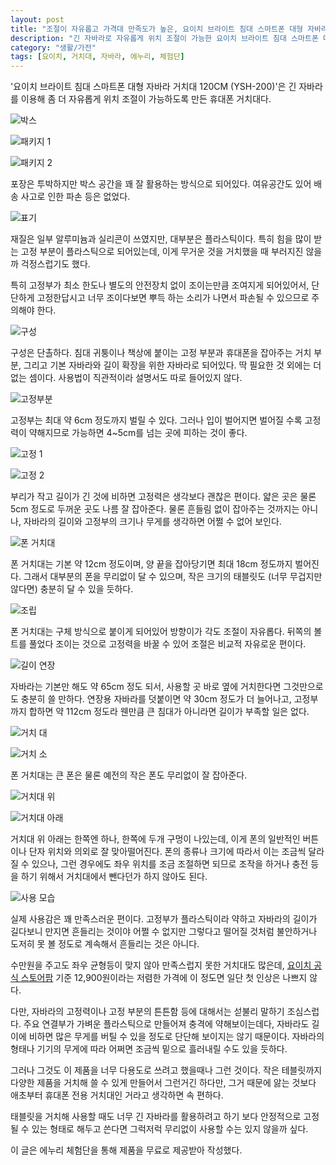 ```yaml
---
layout: post
title: "조절이 자유롭고 가격대 만족도가 높은, 요이치 브라이트 침대 스마트폰 대형 자바라 거치대 120CM"
description: "긴 자바라로 자유롭게 위치 조절이 가능한 요이치 브라이트 침대 스마트폰 대형 자바라 거치대 120CM를 사용해봤다."
category: "생활/가전"
tags: [요이치, 거치대, 자바라, 에누리, 체험단]
---
```


'요이치 브라이트 침대 스마트폰 대형 자바라 거치대 120CM (YSH-200)'은
긴 자바라를 이용해 좀 더 자유롭게 위치 조절이 가능하도록 만든
휴대폰 거치대다.

![박스](https://lh3.googleusercontent.com/oOqgqSlEt86_rLbMfNiEup3-W8XQmK9otW-Nq03KhUJ4wWKXxPR31uWulS6zkrpgvateqTfp8FYSlg=s480)

![패키지 1](https://lh3.googleusercontent.com/7Tv6In6bXIV1zctjsv0WFWW1VRevd20K9V07r_iNdCIo_K7l3DBNaCNuLM8Vq5dqU3FS9alcRGDoCg=s480)

![패키지 2](https://lh3.googleusercontent.com/Bs3PSP0Tw_NX6rTgzAPckW0quOG0b-F2p6Ae4hFtipfiMPDqFtVCFXqcks9LMlH2lT4asT-4Z2dNtg=s480)

포장은 투박하지만 박스 공간을 꽤 잘 활용하는 방식으로 되어있다.
여유공간도 있어 배송 사고로 인한 파손 등은 없었다.

![표기](https://lh3.googleusercontent.com/MCVWstFOumfPiUcXJMqb0trYPPgqU-eoj74pe7QxrVVgdUD2tJN5TOgbcL9EWgcSiFne_HG8ppbD4A=s480)

재질은 일부 알루미늄과 실리콘이 쓰였지만, 대부분은 플라스틱이다.
특히 힘을 많이 받는 고정 부분이 플라스틱으로 되어있는데,
이게 무거운 것을 거치했을 때 부러지진 않을까 걱정스럽기도 했다.

특히 고정부가 최소 한도나 별도의 안전장치 없이 조이는만큼 조여지게 되어있어서,
단단하게 고정한답시고 너무 조이다보면 뿌득 하는 소리가 나면서 파손될 수 있으므로 주의해야 한다.

![구성](https://lh3.googleusercontent.com/5nzkccfAlds6ArLl99NnnC7hXw4k5hu4sf0_uHK4LAMtmB82UnIDByijNjItfc4__Lw6PrhNhABUTA=s480)

구성은 단촐하다.
침대 귀퉁이나 책상에 붙이는 고정 부분과
휴대폰을 잡아주는 거치 부분,
그리고 기본 자바라와 길이 확장을 위한 자바라로 되어있다.
딱 필요한 것 외에는 더 없는 셈이다.
사용법이 직관적이라 설명서도 따로 들어있지 않다.

![고정부분](https://lh3.googleusercontent.com/BFcv1mVYTRg44mcsq_UJH0vcxq_8GWWuSVe0IiekhQwh4vuG4875HsNpQuE_4a1cMM7h6JFtaVjiPg=s480)

고정부는 최대 약 6cm 정도까지 벌릴 수 있다.
그러나 입이 벌어지면 벌어질 수록 고정력이 약해지므로
가능하면 4~5cm를 넘는 곳에 피하는 것이 좋다.

![고정 1](https://lh3.googleusercontent.com/m2Xnx0qU0E-1o8vwM9pPv2dFxH1gMCbmas7NZcS7h59UkN57KUTcXxSKaDAd0uvWMyd7L49zB2Mblg=s480)

![고정 2](https://lh3.googleusercontent.com/z3_QiM1RlvChL6_13YoqFneJeKT7qcICHJIBCukuWjjuk5EPD099Jqx6nnVY4lu2N-PJWscsg-KYEg=s480)

부리가 작고 길이가 긴 것에 비하면 고정력은 생각보다 괜찮은 편이다.
얇은 곳은 물론 5cm 정도로 두꺼운 곳도 나름 잘 잡아준다.
물론 흔들림 없이 잡아주는 것까지는 아니나,
자바라의 길이와 고정부의 크기나 무게를 생각하면 어쩔 수 없어 보인다.

![폰 거치대](https://lh3.googleusercontent.com/tebfTJa4xHwh0Un9_kzqE21ACZk_q-7qDLbmc0dQ9cDk25y_hr4x0yVyHHKApEXzH6LtyFu6l_TxEg=s480)

폰 거치대는 기본 약 12cm 정도이며,
양 끝을 잡아당기면 최대 18cm 정도까지 벌어진다.
그래서 대부분의 폰을 무리없이 달 수 있으며,
작은 크기의 태블릿도 (너무 무겁지만 않다면) 충분히 달 수 있을 듯하다.

![조립](https://lh3.googleusercontent.com/CE5NbxV9viUOPSGuM9OPoXy-dH5qARaJKM9VFwOu3yoeLFKhv9cuKkANZ5ycm8QRELH4GWVvp8eWew=s480)

폰 거치대는 구체 방식으로 붙이게 되어있어 방향이가 각도 조절이 자유롭다.
뒤쪽의 볼트를 풀었다 조이는 것으로 고정력을 바꿀 수 있어
조절은 비교적 자유로운 편이다.

![길이 연장](https://lh3.googleusercontent.com/YBgpvizQDNYeZdlbQ6WcPMGXHveRIN7oTStZ78frXsGrZi1y4np9135zDpxGNtVGQOXjfY-fxMvXRw=s480)

자바라는 기본만 해도 약 65cm 정도 되서,
사용할 곳 바로 옆에 거치한다면 그것만으로도 충분히 쓸 만하다.
연장용 자바라를 덧붙이면 약 30cm 정도가 더 늘어나고,
고정부까지 합하면 약 112cm 정도라
웬만큼 큰 침대가 아니라면 길이가 부족할 일은 없다.

![거치 대](https://lh3.googleusercontent.com/kmmEXUN_jYKM2pk5TMz3NZUq4JSTe4M25CiRksf05CV_Miy4wpOKWVwwpdPJcIw-_DB2Cu5cph-Vew=s480)

![거치 소](https://lh3.googleusercontent.com/MnnnMCL53P9M93MD1HCHMFIliD5IoOsoTwkDO0S9xwzXipo9AWA8d-pCL60BTjY_UE92i5A2jTXiHw=s480)

폰 거치대는 큰 폰은 물론
예전의 작은 폰도 무리없이 잘 잡아준다.

![거치대 위](https://lh3.googleusercontent.com/_aZ0ssqS7O0pOhbsydCnqmx04SangewKhbn1_h79NCRAaaxDu_iOgVNMOvpg9svGjiod5H-KZ9iOqw=s480)

![거치대 아래](https://lh3.googleusercontent.com/Ecr84DzJ7KEUO1psD6lnGhZeTiKNnsEzyaM-Bfwd26kASSgMtamYSoGmPhIA4mycS7eGnknlaYBavA=s480)

거치대 위 아래는 한쪽엔 하나, 한쪽에 두개 구멍이 나있는데,
이게 폰의 일반적인 버튼이나 단자 위치와 의외로 잘 맞아떨어진다.
폰의 종류나 크기에 따라서 이는 조금씩 달라질 수 있으나,
그런 경우에도 좌우 위치를 조금 조절하면 되므로
조작을 하거나 충전 등을 하기 위해서 거치대에서 뺀다던가 하지 않아도 된다.

![사용 모습](https://lh3.googleusercontent.com/Vh7ZfIyyDbvh2SkdHCZMwTUSP8tPnjKXP-5DGkjTm8Hso7C8YNLQGZjd45zDHJ1ni7Ay3LkxccgliQ=s480)

실제 사용감은 꽤 만족스러운 편이다.
고정부가 플라스틱이라 약하고 자바라의 길이가 길다보니 만지면 흔들리는 것이야 어쩔 수 없지만
그렇다고 떨어질 것처럼 불안하거나 도저히 못 볼  정도로 계속해서 흔들리는 것은 아니다.

수만원을 주고도 좌우 균형등이 맞지 않아 만족스럽지 못한 거치대도 많은데,
[요이치 공식 스토어팜](https://smartstore.naver.com/yoitch/products/4546816657) 기준
12,900원이라는 저렴한 가격에 이 정도면 일단 첫 인상은 나쁘지 않다.

다만, 자바라의 고정력이나 고정 부분의 튼튼함 등에 대해서는 섣불리 말하기 조심스럽다.
주요 연결부가 가벼운 플라스틱으로 만들어져 충격에 약해보이는데다,
자바라도 길이에 비하면 많은 무게를 버틸 수 있을 정도로 단단해 보이지는 않기 때문이다.
자바라의 형태나 기기의 무게에 따라 어쩌면 조금씩 밑으로 흘러내릴 수도 있을 듯하다.

그러나 그것도 이 제품을 너무 다용도로 쓰려고 했을때나 그런 것이다.
작은 테블릿까지 다양한 제품을 거치해 쓸 수 있게 만들어서 그런거긴 하다만,
그거 때문에 앓는 것보다 애초부터 휴대폰 전용 거치대인 거라고 생각하면 속 편하다.

태블릿을 거치해 사용할 때도 너무 긴 자바라를 활용하려고 하기 보다
안정적으로 고정될 수 있는 형태로 해두고 쓴다면
그럭저럭 무리없이 사용할 수는 있지 않을까 싶다.



<div class="im im-info">
이 글은 에누리 체험단을 통해 제품을 무료로 제공받아 작성했다.
</div>
